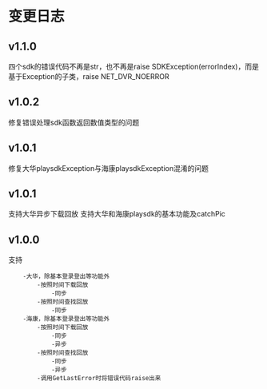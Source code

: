# 变更日志
## v1.1.0
四个sdk的错误代码不再是str，也不再是raise SDKException(errorIndex)，而是基于Exception的子类，raise NET_DVR_NOERROR


## v1.0.2
修复错误处理sdk函数返回数值类型的问题

## v1.0.1
修复大华playsdkException与海康playsdkException混淆的问题

## v1.0.1
支持大华异步下载回放
支持大华和海康playsdk的基本功能及catchPic


## v1.0.0
支持

        -大华，除基本登录登出等功能外
            -按照时间下载回放
                -同步
            -按照时间查找回放
                -同步
        -海康，除基本登录登出等功能外
            -按照时间下载回放
                -同步
                -异步
            -按照时间查找回放
                -同步
                -异步
            -调用GetLastError时将错误代码raise出来